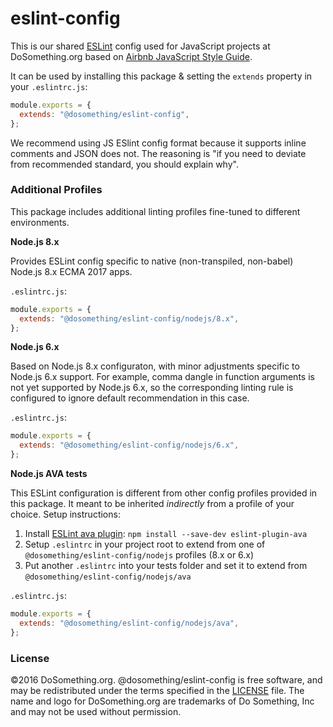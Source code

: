 # eslint-config

This is our shared [ESLint](http://eslint.org) config used for JavaScript projects at DoSomething.org based on [Airbnb JavaScript Style Guide](https://github.com/airbnb/javascript).

It can be used by installing this package & setting the `extends` property in your `.eslintrc.js`:

```js
module.exports = {
  extends: "@dosomething/eslint-config",
};
```

We recommend using JS ESlint config format because it supports inline comments and JSON does not.
The reasoning is "if you need to deviate from recommended standard, you should explain why".

### Additional Profiles

This package includes additional linting profiles fine-tuned to different environments.

**Node.js 8.x**

Provides ESLint config specific to native (non-transpiled, non-babel) Node.js 8.x ECMA 2017 apps.

`.eslintrc.js`:

```js
module.exports = {
  extends: "@dosomething/eslint-config/nodejs/8.x",
};
```

**Node.js 6.x**

Based on Node.js 8.x configuraton, with minor adjustments specific to Node.js 6.x support.
For example, comma dangle in function arguments is not yet supported by Node.js 6.x,
so the corresponding linting rule is configured to ignore default recommendation in this case.

`.eslintrc.js`:

```js
module.exports = {
  extends: "@dosomething/eslint-config/nodejs/6.x",
};
```

**Node.js AVA tests**

This ESLint configuration is different from other config profiles provided in this package.
It meant to be inherited *indirectly* from a profile of your choice. Setup instructions:

1. Install [ESLint ava plugin](https://github.com/avajs/eslint-plugin-ava): `npm install --save-dev eslint-plugin-ava`
2. Setup `.eslintrc` in your project root to extend from one of `@dosomething/eslint-config/nodejs` profiles (8.x or 6.x)
3. Put another `.eslintrc` into your tests folder and set it to extend from `@dosomething/eslint-config/nodejs/ava`

`.eslintrc.js`:

```js
module.exports = {
  extends: "@dosomething/eslint-config/nodejs/ava",
};
```

### License
&copy;2016 DoSomething.org. @dosomething/eslint-config is free software, and may be redistributed under the
terms specified in the [LICENSE](https://github.com/DoSomething/eslint-config/blob/master/LICENSE) file. The
name and logo for DoSomething.org are trademarks of Do Something, Inc and may not be used without permission.

